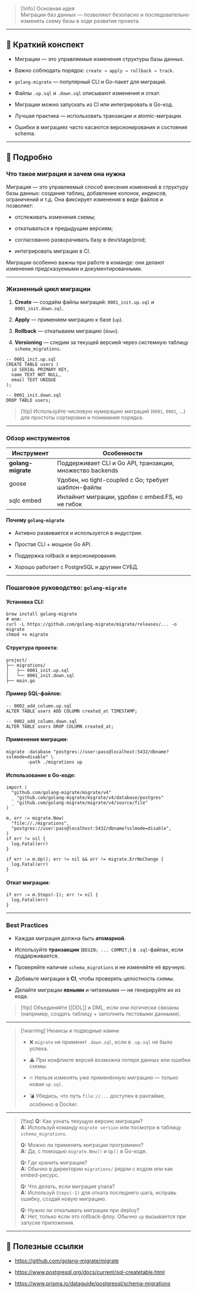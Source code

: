 > [!info] Основная идея  
> Миграции баз данных — позволяют безопасно и последовательно изменять схему базы в ходе развития проекта.

---

## 📌 Краткий конспект

- Миграции — это управляемые изменения структуры базы данных.
    
- Важно соблюдать порядок: `create → apply → rollback → track`.
    
- `golang-migrate` — популярный CLI и Go-пакет для миграций.
    
- Файлы `.up.sql` и `.down.sql` описывают изменения и откат.
    
- Миграции можно запускать из CI или интегрировать в Go-код.
    
- Лучшая практика — использовать транзакции и atomic-миграции.
    
- Ошибки в миграциях часто касаются версионирования и состояния schema.


---

## 📘 Подробно

### Что такое миграция и зачем она нужна

Миграция — это управляемый способ внесения изменений в структуру базы данных: создание таблиц, добавление колонок, индексов, ограничений и т.д. Она фиксирует изменения в виде файлов и позволяет:

- отслеживать изменения схемы;
    
- откатываться к предыдущим версиям;
    
- согласованно разворачивать базу в dev/stage/prod;
    
- интегрировать миграции в CI.
 
Миграции особенно важны при работе в команде: они делают изменения предсказуемыми и документированными.

---

### Жизненный цикл миграции

1. **Create** — создаём файлы миграций: `0001_init.up.sql` и `0001_init.down.sql`.
    
2. **Apply** — применяем миграцию к базе (`up`).
    
3. **Rollback** — откатываем миграцию (`down`).
    
4. **Versioning** — следим за текущей версией через системную таблицу `schema_migrations`.


```
-- 0001_init.up.sql
CREATE TABLE users (
  id SERIAL PRIMARY KEY,
  name TEXT NOT NULL,
  email TEXT UNIQUE
);

-- 0001_init.down.sql
DROP TABLE users;
```

> [!tip] Используйте числовую нумерацию миграций (`0001`, `0002`, ...) для простоты сортировки и понимания порядка.

---

### Обзор инструментов

|Инструмент|Особенности|
|---|---|
|**golang-migrate**|Поддерживает CLI и Go API, транзакции, множество backends|
|goose|Удобен, но tight-coupled с Go; требует шаблон-файлы|
|sqlc embed|Инлайнит миграции, удобен с embed.FS, но не гибок|

#### Почему `golang-migrate`

- Активно развивается и используется в индустрии.
    
- Простая CLI + мощное Go API.
    
- Поддержка rollback и версионирования.
    
- Хорошо работает с PostgreSQL и другими СУБД.


---

### Пошаговое руководство: `golang-migrate`

#### Установка CLI:

```
brew install golang-migrate
# или:
curl -L https://github.com/golang-migrate/migrate/releases/... -o migrate
chmod +x migrate
```

#### Структура проекта:

```
project/
├── migrations/
│   ├── 0001_init.up.sql
│   └── 0001_init.down.sql
├── main.go
```

#### Пример SQL-файлов:

```
-- 0002_add_column.up.sql
ALTER TABLE users ADD COLUMN created_at TIMESTAMP;

-- 0002_add_column.down.sql
ALTER TABLE users DROP COLUMN created_at;
```

#### Применение миграции:

```
migrate -database "postgres://user:pass@localhost:5432/dbname?sslmode=disable" \
        -path ./migrations up
```

#### Использование в Go-коде:

```
import (
  "github.com/golang-migrate/migrate/v4"
  _ "github.com/golang-migrate/migrate/v4/database/postgres"
  _ "github.com/golang-migrate/migrate/v4/source/file"
)

m, err := migrate.New(
  "file://./migrations",
  "postgres://user:pass@localhost:5432/dbname?sslmode=disable",
)
if err != nil {
  log.Fatal(err)
}

if err := m.Up(); err != nil && err != migrate.ErrNoChange {
  log.Fatal(err)
}
```

#### Откат миграции:

```
if err := m.Steps(-1); err != nil {
  log.Fatal(err)
}
```

---

### Best Practices

- Каждая миграция должна быть **атомарной**.
    
- Используйте **транзакции** (`BEGIN; ... COMMIT;`) в `.sql`-файлах, если поддерживается.
    
- Проверяйте наличие `schema_migrations` и не изменяйте её вручную.
    
- Добавьте миграции в **CI**, чтобы проверять целостность схемы.
    
- Делайте миграции **явными** и читаемыми — не генерируйте их из кода.


> [!tip] Объединяйте [[DDL]] и DML, если они логически связаны (например, создать таблицу + заполнить тестовыми данными).

---

> [!warning] Нюансы и подводные камни
> 
> - ❌ `migrate` не применит `.down.sql`, если в `.up.sql` не было успеха.
>     
> - ⚠️ При конфликте версий возможна потеря данных или ошибки схемы.
>     
> - 🔥 Нельзя изменять уже применённую миграцию — только новая `up.sql`.
>     
> - 💣 Убедись, что путь `file://...` доступен в рантайме, особенно в Docker.
>     

---

> [!faq] **Q:** Как узнать текущую версию миграции?  
> **A:** Используй команду `migrate version` или посмотри в таблицу `schema_migrations`.
> 
> **Q:** Можно ли применять миграции программно?  
> **A:** Да, с помощью `migrate.New()` и `Up()` в Go-коде.
> 
> **Q:** Где хранить миграции?  
> **A:** Обычно в директории `migrations/` рядом с кодом или как embed-ресурс.
> 
> **Q:** Что делать, если миграция упала?  
> **A:** Используй `Steps(-1)` для отката последнего шага, исправь ошибку, создай новую миграцию.
> 
> **Q:** Нужно ли откатывать миграции при deploy?  
> **A:** Нет, только если это rollback-флоу. Обычно `up` вызывается при запуске приложения.

---

## 🔗 Полезные ссылки

- https://github.com/golang-migrate/migrate
    
- https://www.postgresql.org/docs/current/sql-createtable.html
    
- https://www.prisma.io/dataguide/postgresql/schema-migrations
